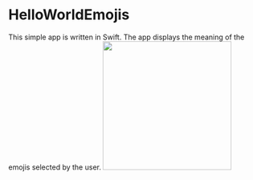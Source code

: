 # HelloWorldEmojis
This simple app is written in Swift. The app displays the meaning of the emojis selected by the user.
<img src="https://user-images.githubusercontent.com/55524257/98703170-d8604900-2340-11eb-9784-d97a7134b4c5.png" width="256" />

